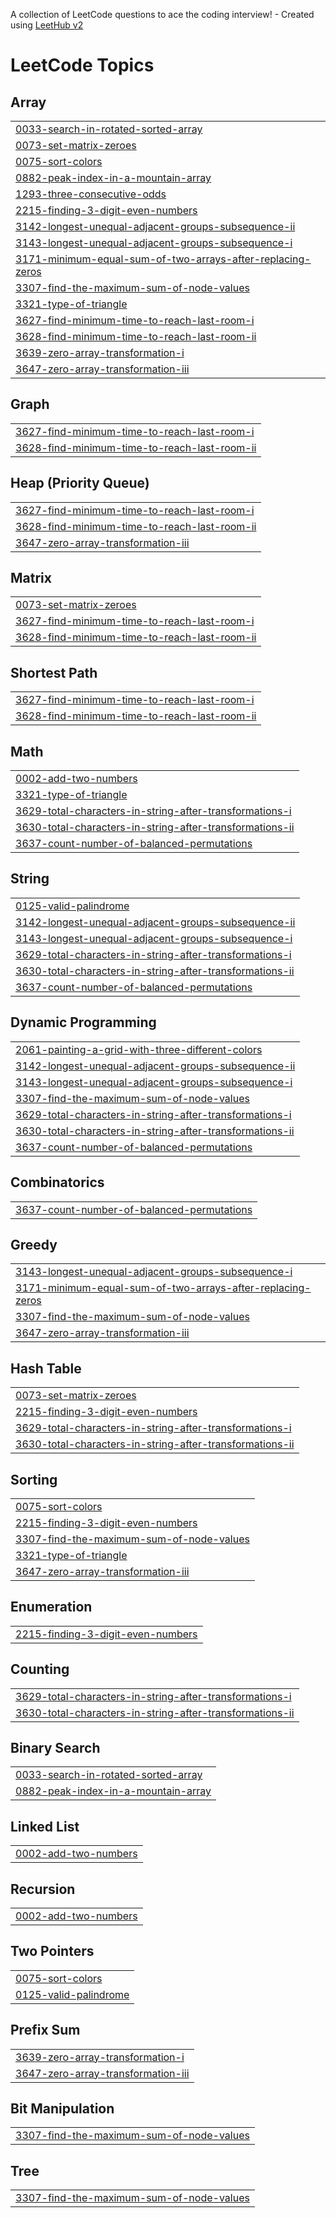 A collection of LeetCode questions to ace the coding interview! - Created using [LeetHub v2](https://github.com/arunbhardwaj/LeetHub-2.0)
<!---LeetCode Topics Start-->
# LeetCode Topics
## Array
|  |
| ------- |
| [0033-search-in-rotated-sorted-array](https://github.com/techgiram/DSA_Daily_-Problem_Set/tree/master/0033-search-in-rotated-sorted-array) |
| [0073-set-matrix-zeroes](https://github.com/techgiram/DSA_Daily_-Problem_Set/tree/master/0073-set-matrix-zeroes) |
| [0075-sort-colors](https://github.com/techgiram/DSA_Daily_-Problem_Set/tree/master/0075-sort-colors) |
| [0882-peak-index-in-a-mountain-array](https://github.com/techgiram/DSA_Daily_-Problem_Set/tree/master/0882-peak-index-in-a-mountain-array) |
| [1293-three-consecutive-odds](https://github.com/techgiram/DSA_Daily_-Problem_Set/tree/master/1293-three-consecutive-odds) |
| [2215-finding-3-digit-even-numbers](https://github.com/techgiram/DSA_Daily_-Problem_Set/tree/master/2215-finding-3-digit-even-numbers) |
| [3142-longest-unequal-adjacent-groups-subsequence-ii](https://github.com/techgiram/DSA_Daily_-Problem_Set/tree/master/3142-longest-unequal-adjacent-groups-subsequence-ii) |
| [3143-longest-unequal-adjacent-groups-subsequence-i](https://github.com/techgiram/DSA_Daily_-Problem_Set/tree/master/3143-longest-unequal-adjacent-groups-subsequence-i) |
| [3171-minimum-equal-sum-of-two-arrays-after-replacing-zeros](https://github.com/techgiram/DSA_Daily_-Problem_Set/tree/master/3171-minimum-equal-sum-of-two-arrays-after-replacing-zeros) |
| [3307-find-the-maximum-sum-of-node-values](https://github.com/techgiram/DSA_Daily_-Problem_Set/tree/master/3307-find-the-maximum-sum-of-node-values) |
| [3321-type-of-triangle](https://github.com/techgiram/DSA_Daily_-Problem_Set/tree/master/3321-type-of-triangle) |
| [3627-find-minimum-time-to-reach-last-room-i](https://github.com/techgiram/DSA_Daily_-Problem_Set/tree/master/3627-find-minimum-time-to-reach-last-room-i) |
| [3628-find-minimum-time-to-reach-last-room-ii](https://github.com/techgiram/DSA_Daily_-Problem_Set/tree/master/3628-find-minimum-time-to-reach-last-room-ii) |
| [3639-zero-array-transformation-i](https://github.com/techgiram/DSA_Daily_-Problem_Set/tree/master/3639-zero-array-transformation-i) |
| [3647-zero-array-transformation-iii](https://github.com/techgiram/DSA_Daily_-Problem_Set/tree/master/3647-zero-array-transformation-iii) |
## Graph
|  |
| ------- |
| [3627-find-minimum-time-to-reach-last-room-i](https://github.com/techgiram/DSA_Daily_-Problem_Set/tree/master/3627-find-minimum-time-to-reach-last-room-i) |
| [3628-find-minimum-time-to-reach-last-room-ii](https://github.com/techgiram/DSA_Daily_-Problem_Set/tree/master/3628-find-minimum-time-to-reach-last-room-ii) |
## Heap (Priority Queue)
|  |
| ------- |
| [3627-find-minimum-time-to-reach-last-room-i](https://github.com/techgiram/DSA_Daily_-Problem_Set/tree/master/3627-find-minimum-time-to-reach-last-room-i) |
| [3628-find-minimum-time-to-reach-last-room-ii](https://github.com/techgiram/DSA_Daily_-Problem_Set/tree/master/3628-find-minimum-time-to-reach-last-room-ii) |
| [3647-zero-array-transformation-iii](https://github.com/techgiram/DSA_Daily_-Problem_Set/tree/master/3647-zero-array-transformation-iii) |
## Matrix
|  |
| ------- |
| [0073-set-matrix-zeroes](https://github.com/techgiram/DSA_Daily_-Problem_Set/tree/master/0073-set-matrix-zeroes) |
| [3627-find-minimum-time-to-reach-last-room-i](https://github.com/techgiram/DSA_Daily_-Problem_Set/tree/master/3627-find-minimum-time-to-reach-last-room-i) |
| [3628-find-minimum-time-to-reach-last-room-ii](https://github.com/techgiram/DSA_Daily_-Problem_Set/tree/master/3628-find-minimum-time-to-reach-last-room-ii) |
## Shortest Path
|  |
| ------- |
| [3627-find-minimum-time-to-reach-last-room-i](https://github.com/techgiram/DSA_Daily_-Problem_Set/tree/master/3627-find-minimum-time-to-reach-last-room-i) |
| [3628-find-minimum-time-to-reach-last-room-ii](https://github.com/techgiram/DSA_Daily_-Problem_Set/tree/master/3628-find-minimum-time-to-reach-last-room-ii) |
## Math
|  |
| ------- |
| [0002-add-two-numbers](https://github.com/techgiram/DSA_Daily_-Problem_Set/tree/master/0002-add-two-numbers) |
| [3321-type-of-triangle](https://github.com/techgiram/DSA_Daily_-Problem_Set/tree/master/3321-type-of-triangle) |
| [3629-total-characters-in-string-after-transformations-i](https://github.com/techgiram/DSA_Daily_-Problem_Set/tree/master/3629-total-characters-in-string-after-transformations-i) |
| [3630-total-characters-in-string-after-transformations-ii](https://github.com/techgiram/DSA_Daily_-Problem_Set/tree/master/3630-total-characters-in-string-after-transformations-ii) |
| [3637-count-number-of-balanced-permutations](https://github.com/techgiram/DSA_Daily_-Problem_Set/tree/master/3637-count-number-of-balanced-permutations) |
## String
|  |
| ------- |
| [0125-valid-palindrome](https://github.com/techgiram/DSA_Daily_-Problem_Set/tree/master/0125-valid-palindrome) |
| [3142-longest-unequal-adjacent-groups-subsequence-ii](https://github.com/techgiram/DSA_Daily_-Problem_Set/tree/master/3142-longest-unequal-adjacent-groups-subsequence-ii) |
| [3143-longest-unequal-adjacent-groups-subsequence-i](https://github.com/techgiram/DSA_Daily_-Problem_Set/tree/master/3143-longest-unequal-adjacent-groups-subsequence-i) |
| [3629-total-characters-in-string-after-transformations-i](https://github.com/techgiram/DSA_Daily_-Problem_Set/tree/master/3629-total-characters-in-string-after-transformations-i) |
| [3630-total-characters-in-string-after-transformations-ii](https://github.com/techgiram/DSA_Daily_-Problem_Set/tree/master/3630-total-characters-in-string-after-transformations-ii) |
| [3637-count-number-of-balanced-permutations](https://github.com/techgiram/DSA_Daily_-Problem_Set/tree/master/3637-count-number-of-balanced-permutations) |
## Dynamic Programming
|  |
| ------- |
| [2061-painting-a-grid-with-three-different-colors](https://github.com/techgiram/DSA_Daily_-Problem_Set/tree/master/2061-painting-a-grid-with-three-different-colors) |
| [3142-longest-unequal-adjacent-groups-subsequence-ii](https://github.com/techgiram/DSA_Daily_-Problem_Set/tree/master/3142-longest-unequal-adjacent-groups-subsequence-ii) |
| [3143-longest-unequal-adjacent-groups-subsequence-i](https://github.com/techgiram/DSA_Daily_-Problem_Set/tree/master/3143-longest-unequal-adjacent-groups-subsequence-i) |
| [3307-find-the-maximum-sum-of-node-values](https://github.com/techgiram/DSA_Daily_-Problem_Set/tree/master/3307-find-the-maximum-sum-of-node-values) |
| [3629-total-characters-in-string-after-transformations-i](https://github.com/techgiram/DSA_Daily_-Problem_Set/tree/master/3629-total-characters-in-string-after-transformations-i) |
| [3630-total-characters-in-string-after-transformations-ii](https://github.com/techgiram/DSA_Daily_-Problem_Set/tree/master/3630-total-characters-in-string-after-transformations-ii) |
| [3637-count-number-of-balanced-permutations](https://github.com/techgiram/DSA_Daily_-Problem_Set/tree/master/3637-count-number-of-balanced-permutations) |
## Combinatorics
|  |
| ------- |
| [3637-count-number-of-balanced-permutations](https://github.com/techgiram/DSA_Daily_-Problem_Set/tree/master/3637-count-number-of-balanced-permutations) |
## Greedy
|  |
| ------- |
| [3143-longest-unequal-adjacent-groups-subsequence-i](https://github.com/techgiram/DSA_Daily_-Problem_Set/tree/master/3143-longest-unequal-adjacent-groups-subsequence-i) |
| [3171-minimum-equal-sum-of-two-arrays-after-replacing-zeros](https://github.com/techgiram/DSA_Daily_-Problem_Set/tree/master/3171-minimum-equal-sum-of-two-arrays-after-replacing-zeros) |
| [3307-find-the-maximum-sum-of-node-values](https://github.com/techgiram/DSA_Daily_-Problem_Set/tree/master/3307-find-the-maximum-sum-of-node-values) |
| [3647-zero-array-transformation-iii](https://github.com/techgiram/DSA_Daily_-Problem_Set/tree/master/3647-zero-array-transformation-iii) |
## Hash Table
|  |
| ------- |
| [0073-set-matrix-zeroes](https://github.com/techgiram/DSA_Daily_-Problem_Set/tree/master/0073-set-matrix-zeroes) |
| [2215-finding-3-digit-even-numbers](https://github.com/techgiram/DSA_Daily_-Problem_Set/tree/master/2215-finding-3-digit-even-numbers) |
| [3629-total-characters-in-string-after-transformations-i](https://github.com/techgiram/DSA_Daily_-Problem_Set/tree/master/3629-total-characters-in-string-after-transformations-i) |
| [3630-total-characters-in-string-after-transformations-ii](https://github.com/techgiram/DSA_Daily_-Problem_Set/tree/master/3630-total-characters-in-string-after-transformations-ii) |
## Sorting
|  |
| ------- |
| [0075-sort-colors](https://github.com/techgiram/DSA_Daily_-Problem_Set/tree/master/0075-sort-colors) |
| [2215-finding-3-digit-even-numbers](https://github.com/techgiram/DSA_Daily_-Problem_Set/tree/master/2215-finding-3-digit-even-numbers) |
| [3307-find-the-maximum-sum-of-node-values](https://github.com/techgiram/DSA_Daily_-Problem_Set/tree/master/3307-find-the-maximum-sum-of-node-values) |
| [3321-type-of-triangle](https://github.com/techgiram/DSA_Daily_-Problem_Set/tree/master/3321-type-of-triangle) |
| [3647-zero-array-transformation-iii](https://github.com/techgiram/DSA_Daily_-Problem_Set/tree/master/3647-zero-array-transformation-iii) |
## Enumeration
|  |
| ------- |
| [2215-finding-3-digit-even-numbers](https://github.com/techgiram/DSA_Daily_-Problem_Set/tree/master/2215-finding-3-digit-even-numbers) |
## Counting
|  |
| ------- |
| [3629-total-characters-in-string-after-transformations-i](https://github.com/techgiram/DSA_Daily_-Problem_Set/tree/master/3629-total-characters-in-string-after-transformations-i) |
| [3630-total-characters-in-string-after-transformations-ii](https://github.com/techgiram/DSA_Daily_-Problem_Set/tree/master/3630-total-characters-in-string-after-transformations-ii) |
## Binary Search
|  |
| ------- |
| [0033-search-in-rotated-sorted-array](https://github.com/techgiram/DSA_Daily_-Problem_Set/tree/master/0033-search-in-rotated-sorted-array) |
| [0882-peak-index-in-a-mountain-array](https://github.com/techgiram/DSA_Daily_-Problem_Set/tree/master/0882-peak-index-in-a-mountain-array) |
## Linked List
|  |
| ------- |
| [0002-add-two-numbers](https://github.com/techgiram/DSA_Daily_-Problem_Set/tree/master/0002-add-two-numbers) |
## Recursion
|  |
| ------- |
| [0002-add-two-numbers](https://github.com/techgiram/DSA_Daily_-Problem_Set/tree/master/0002-add-two-numbers) |
## Two Pointers
|  |
| ------- |
| [0075-sort-colors](https://github.com/techgiram/DSA_Daily_-Problem_Set/tree/master/0075-sort-colors) |
| [0125-valid-palindrome](https://github.com/techgiram/DSA_Daily_-Problem_Set/tree/master/0125-valid-palindrome) |
## Prefix Sum
|  |
| ------- |
| [3639-zero-array-transformation-i](https://github.com/techgiram/DSA_Daily_-Problem_Set/tree/master/3639-zero-array-transformation-i) |
| [3647-zero-array-transformation-iii](https://github.com/techgiram/DSA_Daily_-Problem_Set/tree/master/3647-zero-array-transformation-iii) |
## Bit Manipulation
|  |
| ------- |
| [3307-find-the-maximum-sum-of-node-values](https://github.com/techgiram/DSA_Daily_-Problem_Set/tree/master/3307-find-the-maximum-sum-of-node-values) |
## Tree
|  |
| ------- |
| [3307-find-the-maximum-sum-of-node-values](https://github.com/techgiram/DSA_Daily_-Problem_Set/tree/master/3307-find-the-maximum-sum-of-node-values) |
<!---LeetCode Topics End-->